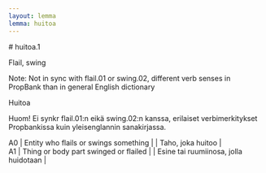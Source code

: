```yaml
---
layout: lemma
lemma: huitoa
---
```


<div class="sense">
# <span class="sensename">huitoa.1</span>

<span class="description">Flail, swing</span>

Note: Not in sync with flail.01 or swing.02, different verb senses in PropBank than in general English dictionary

<span class="description">Huitoa</span>

Huom! Ei synkr flail.01:n eikä swing.02:n kanssa, erilaiset verbimerkitykset Propbankissa kuin yleisenglannin sanakirjassa.

A0 | Entity who flails or swings something |   | Taho, joka huitoo |  
A1 | Thing or body part swinged or flailed |   | Esine tai ruumiinosa, jolla huidotaan |  

</div>

